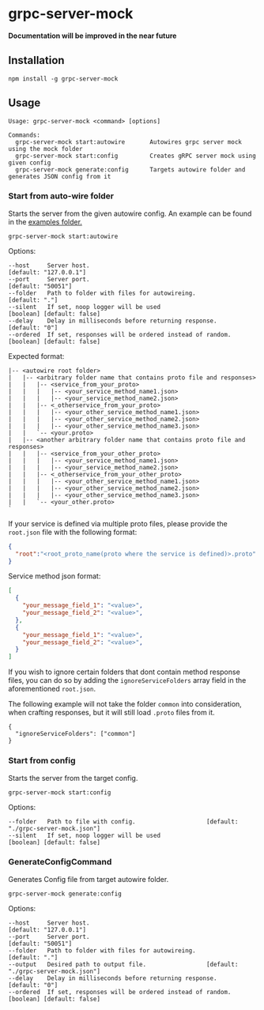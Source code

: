 # grpc-server-mock

**Documentation will be improved in the near future**

## Installation

```
npm install -g grpc-server-mock
```

## Usage

```
Usage: grpc-server-mock <command> [options]

Commands:
  grpc-server-mock start:autowire       Autowires grpc server mock using the mock folder
  grpc-server-mock start:config         Creates gRPC server mock using given config
  grpc-server-mock generate:config      Targets autowire folder and generates JSON config from it
```

### Start from auto-wire folder
Starts the server from the given autowire config.
An example can be found in the [examples folder.](./examples/autowire)

```
grpc-server-mock start:autowire
```
Options:
```
--host     Server host.                                               [default: "127.0.0.1"]
--port     Server port.                                                   [default: "50051"]
--folder   Path to folder with files for autowireing.                         [default: "."]
--silent   If set, noop logger will be used                       [boolean] [default: false]
--delay    Delay in milliseconds before returning response.                   [default: "0"]
--ordered  If set, responses will be ordered instead of random.   [boolean] [default: false]
```

Expected format:
```
|-- <autowire root folder>
|   |-- <arbitrary folder name that contains proto file and responses>
|   |   |-- <service_from_your_proto>
|   |   |   |-- <your_service_method_name1.json>
|   |   |   |-- <your_service_method_name2.json>
|   |   |-- <_otherservice_from_your_proto>
|   |   |   |-- <your_other_service_method_name1.json>
|   |   |   |-- <your_other_service_method_name2.json>
|   |   |   |-- <your_other_service_method_name3.json>
|   |   `-- <your.proto>
|   |-- <another arbitrary folder name that contains proto file and responses>
|   |   |-- <service_from_your_other_proto>
|   |   |   |-- <your_service_method_name1.json>
|   |   |   |-- <your_service_method_name2.json>
|   |   |-- <_otherservice_from_your_other_proto>
|   |   |   |-- <your_other_service_method_name1.json>
|   |   |   |-- <your_other_service_method_name2.json>
|   |   |   |-- <your_other_service_method_name3.json>
|   |   `-- <your_other.proto>
`
```
If your service is defined via multiple proto files, please provide the `root.json` file with the following format:
```json
{
  "root":"<root_proto_name(proto where the service is defined)>.proto"
}
```

Service method json format:
```json
[
  {
    "your_message_field_1": "<value>",
    "your_message_field_2": "<value>",
  },
  {
    "your_message_field_1": "<value>",
    "your_message_field_2": "<value>",
  }
]
```
If you wish to ignore certain folders that dont contain method response files, you can do so by adding the `ignoreServiceFolders` array field in the aforementioned `root.json`.

The following example will not take the folder `common` into consideration, when crafting responses, but it will still load `.proto` files from it.
```
{
  "ignoreServiceFolders": ["common"]
}
```

### Start from config
Starts the server from the target config.
```
grpc-server-mock start:config
```
Options:
```
--folder   Path to file with config.                    [default: "./grpc-server-mock.json"]
--silent   If set, noop logger will be used                       [boolean] [default: false]
```

### GenerateConfigCommand
Generates Config file from target autowire folder.
```
grpc-server-mock generate:config
```
Options:
```
--host     Server host.                                               [default: "127.0.0.1"]
--port     Server port.                                                   [default: "50051"]
--folder   Path to folder with files for autowireing.                         [default: "."]
--output   Desired path to output file.                 [default: "./grpc-server-mock.json"]
--delay    Delay in milliseconds before returning response.                   [default: "0"]
--ordered  If set, responses will be ordered instead of random.   [boolean] [default: false]
```
